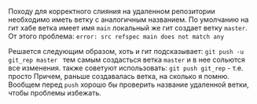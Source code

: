 Походу для корректного слияния на удаленном репозитории необходимо иметь ветку с аналогичным названием.
По умолчанию на гит хабе ветка имеет имя `main` локальный же гит создает ветку `master`. От этого проблема:
`error: src refspec main does not match any`

Решается следующим образом, хоть и гит подсказывает:
`git push -u git_rep master `
тем самым создасться ветка `master` и в нее сольются все изменения.
также советуют использовать:
`git push git_rep` - т.е. просто 
Причем, раньше создавалась ветка, на сколько я помню.
Вообщем перед `push` хорошо бы проверить название удаленной ветки, чтобы проблемы избежать.